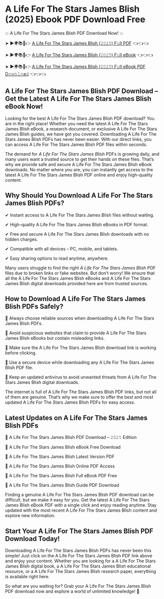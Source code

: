 # A Life For The Stars James Blish (2025) Ebook PDF Download Free

💥 A Life For The Stars James Blish PDF Download Now! 💥

➤ ►🌍📚📱👉 [A Life For The Stars James Blish (𝟸𝟶𝟸𝟻) F𝚞ll PDF](https://getpdf.xyz/a-life-for-the-stars-james-blish) 👈👈👈


➤ ►🌍📚📱👉 [A Life For The Stars James Blish (𝟸𝟶𝟸𝟻) F𝚞ll eBook](https://getpdf.xyz/a-life-for-the-stars-james-blish) 👈👈👈


➤ ►🌍📚📱👉 [A Life For The Stars James Blish (𝟸𝟶𝟸𝟻) F𝚞ll eBook PDF D𝚘𝚠𝚗𝚕𝚘a𝚍](https://getpdf.xyz/a-life-for-the-stars-james-blish) 👈👈👈


## A Life For The Stars James Blish PDF Download – Get the Latest A Life For The Stars James Blish eBook Now!

Looking for the best A Life For The Stars James Blish PDF download? You are in the right place! Whether you need the latest A Life For The Stars James Blish eBook, a research document, or exclusive A Life For The Stars James Blish guides, we have got you covered. Downloading A Life For The Stars James Blish PDFs has never been easier. With our direct links, you can access A Life For The Stars James Blish PDF files within seconds.

The demand for *A Life For The Stars James Blish* PDFs is growing daily, and many users want a trusted source to get their hands on these files. That’s why we provide safe and secure A Life For The Stars James Blish eBook downloads. No matter where you are, you can instantly get access to the latest A Life For The Stars James Blish PDF online and enjoy high-quality content.

## Why Should You Download A Life For The Stars James Blish PDFs?

✔ Instant access to A Life For The Stars James Blish files without waiting.

✔ High-quality A Life For The Stars James Blish eBooks in PDF format.

✔ Free and secure A Life For The Stars James Blish downloads with no hidden charges.

✔ Compatible with all devices – PC, mobile, and tablets.

✔ Easy sharing options to read anytime, anywhere.

Many users struggle to find the right *A Life For The Stars James Blish* PDF files due to broken links or fake websites. But don’t worry! We ensure that all the A Life For The Stars James Blish eBooks and A Life For The Stars James Blish digital downloads provided here are from trusted sources.

## How to Download A Life For The Stars James Blish PDFs Safely?

📌 Always choose reliable sources when downloading A Life For The Stars James Blish PDFs.

📌 Avoid suspicious websites that claim to provide A Life For The Stars James Blish eBooks but contain misleading links.

📌 Make sure the A Life For The Stars James Blish download link is working before clicking.

📌 Use a secure device while downloading any A Life For The Stars James Blish PDF file.

📌 Keep an updated antivirus to avoid unwanted threats from A Life For The Stars James Blish digital downloads.

The internet is full of A Life For The Stars James Blish PDF links, but not all of them are genuine. That’s why we make sure to offer the best and most updated A Life For The Stars James Blish PDFs for easy access.

## Latest Updates on A Life For The Stars James Blish PDFs

🔹 A Life For The Stars James Blish PDF Download – 𝟸𝟶𝟸𝟻 Edition

🔹 A Life For The Stars James Blish eBook Free Download

🔹 A Life For The Stars James Blish Latest Version PDF

🔹 A Life For The Stars James Blish Online PDF Access

🔹 A Life For The Stars James Blish Full eBook PDF Free

🔹 A Life For The Stars James Blish Guide PDF Download

Finding a genuine A Life For The Stars James Blish PDF download can be difficult, but we make it easy for you. Get the latest A Life For The Stars James Blish eBook PDF with a single click and enjoy reading anytime. Stay updated with the most recent A Life For The Stars James Blish content and explore new information.

## Start Your A Life For The Stars James Blish PDF Download Today!

Downloading A Life For The Stars James Blish PDFs has never been this simple! Just click on the A Life For The Stars James Blish PDF link above and enjoy your content. Whether you are looking for a A Life For The Stars James Blish digital book, a A Life For The Stars James Blish educational resource, or a A Life For The Stars James Blish research paper, everything is available right here.

So what are you waiting for? Grab your A Life For The Stars James Blish PDF download now and explore a world of unlimited knowledge! 🚀